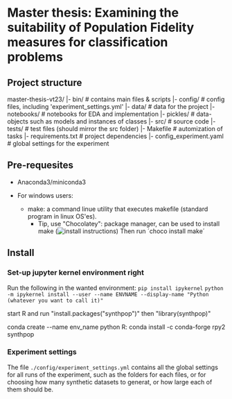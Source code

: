# Master thesis: Examining the suitability of Population Fidelity measures for classification problems
## Project structure

master-thesis-vt23/
|- bin/			   # contains main files & scripts
|- config/		   # config files, including 'experiment_settings.yml' 
|- data/		   # data for the project
|- notebooks/		   # notebooks for EDA and implementation
|- pickles/		   # data-objects such as models and instances of classes
|- src/			   # source code
|- tests/		   # test files (should mirror the src folder)
|- Makefile		   # automization of tasks
|- requirements.txt	   # project dependencies
|- config_experiment.yaml  # global settings for the experiment


## Pre-requesites
- Anaconda3/miniconda3

- For windows users:
  - make: a command linue utility that executes makefile (standard program in linux OS'es).
    - Tip, use "Chocolatey": package manager, can be used to install make 
      (![install instructions](https://chocolatey.org/install)) 
      Then run ´choco install make´ 

## Install

### Set-up jupyter kernel environment right
Run the following in the wanted environment:
`pip install ipykernel`
`python -m ipykernel install --user --name ENVNAME --display-name "Python (whatever you want to call it)"`

start R and run "install.packages("synthpop")" then "library(synthpop)"

conda create --name env_name python R:
conda install -c conda-forge rpy2 synthpop

### Experiment settings

The file `./config/experiment_settings.yml` contains all the global settings for all runs of the experiment,
such as the folders for each files, or for choosing how many synthetic datasets to generat, or how large each of 
them should be.
